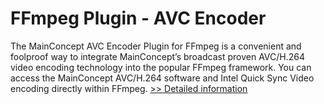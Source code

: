 # FFmpeg Plugin - AVC Encoder
The MainConcept AVC Encoder Plugin for FFmpeg is a convenient and foolproof way to integrate MainConcept’s broadcast proven AVC/H.264 video encoding technology into the popular FFmpeg framework. You can access the MainConcept AVC/H.264 software and Intel Quick Sync Video encoding directly within FFmpeg.
[>> Detailed information](https://secure.element5.com/esales/product.html?productid=300985341&affiliateid=200057808)